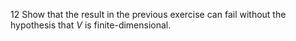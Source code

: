 12 Show that the result in the previous exercise can fail without the hypothesis that $V$ is finite-dimensional.
